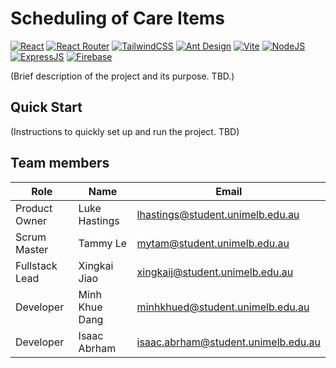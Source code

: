 # Scheduling of Care Items
[![React](https://img.shields.io/badge/React-20232A?style=flat-square&logo=react&logoColor=61DAFB)](https://reactjs.org)
[![React Router](https://img.shields.io/badge/React_Router-CA4245?style=flat-square&logo=react-router&logoColor=white)](https://reactrouter.com/)
[![TailwindCSS](https://img.shields.io/badge/Tailwind_CSS-38B2AC?style=flat-square&logo=tailwind-css&logoColor=white)](https://tailwindcss.com/)
[![Ant Design](https://img.shields.io/badge/Ant_Design-0170FE?style=flat-square&logo=ant-design&logoColor=white)](https://ant.design/) 
[![Vite](https://img.shields.io/badge/Vite-646CFF?style=flat-square&logo=vite&logoColor=white)](https://vitejs.dev/)
[![NodeJS](https://img.shields.io/badge/Node%20js-339933?style=flat-square&logo=nodedotjs&logoColor=white)](https://nodejs.org/)
[![ExpressJS](https://img.shields.io/badge/Express%20js-000000?style=flat-square&logo=express&logoColor=white)](https://expressjs.com/)
[![Firebase](https://img.shields.io/badge/firebase-ffca28?style=flat-square&logo=firebase&logoColor=black)](https://firebase.google.com/)

(Brief description of the project and its purpose. TBD.)

## Quick Start

(Instructions to quickly set up and run the project. TBD)

## Team members
|Role| Name | Email |
|---|---|---|
|Product Owner| Luke Hastings |lhastings@student.unimelb.edu.au|
|Scrum Master| Tammy Le | mytam@student.unimelb.edu.au |
|Fullstack Lead| Xingkai Jiao|	xingkaij@student.unimelb.edu.au|
|Developer| Minh Khue Dang |minhkhued@student.unimelb.edu.au|
|Developer| Isaac Abrham |isaac.abrham@student.unimelb.edu.au|
